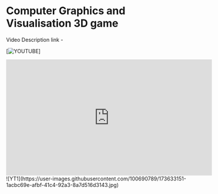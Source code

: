 # Computer Graphics and Visualisation 3D game
Video Description link -


[![YOUTUBE](https://youtube.com/playlist?list=PL7SjTPM7lLFs6F967RB5l2yCup1VyCR05)]


<iframe width="560" height="315" src="https://www.youtube.com/embed/videoseries?controls=0&amp;list=PL7SjTPM7lLFs6F967RB5l2yCup1VyCR05" title="YouTube video player" frameborder="0" allow="accelerometer; autoplay; clipboard-write; encrypted-media; gyroscope; picture-in-picture" allowfullscreen></iframe>
![YT1](https://user-images.githubusercontent.com/100690789/173633151-1acbc69e-afbf-41c4-92a3-8a7d516d3143.jpg)
